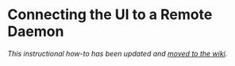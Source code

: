 # Connecting the UI to a Remote Daemon

_This instructional how-to has been updated and [moved to the wiki](https://github.com/Strandedathome/rolls-blockchain/wiki/Connecting-the-UI-to-a-remote-daemon)._
